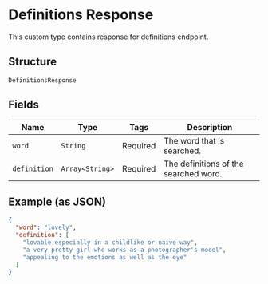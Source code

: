 
# Definitions Response

This custom type contains response for definitions endpoint.

## Structure

`DefinitionsResponse`

## Fields

| Name | Type | Tags | Description |
|  --- | --- | --- | --- |
| `word` | `String` | Required | The word that is searched. |
| `definition` | `Array<String>` | Required | The definitions of the searched word. |

## Example (as JSON)

```json
{
  "word": "lovely",
  "definition": [
    "lovable especially in a childlike or naive way",
    "a very pretty girl who works as a photographer's model",
    "appealing to the emotions as well as the eye"
  ]
}
```

